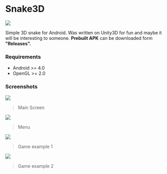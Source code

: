 # Snake3D
![](icon.png)

Simple 3D snake for Android. Was written on Unity3D for fun and maybe it will be interesting to someone. **Prebuilt APK** can be downloaded form **"Releases".**

### Requirements
- Android >= 4.0
- OpenGL >= 2.0

### Screenshots
![](logo.png)

> Main Screen

![](menu.png)

> Menu

![](2D_game.png)

> Game example 1

![](3D_game.png)

> Game example 2